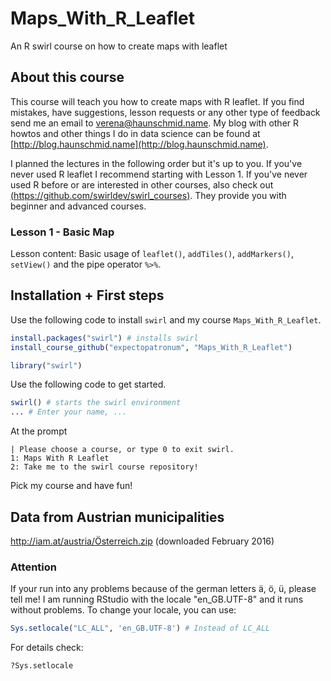 # Maps_With_R_Leaflet
An R swirl course on how to create maps with leaflet

## About this course

This course will teach you how to create maps with R leaflet. If you find mistakes, have suggestions, lesson requests or any other type of feedback send me an email to [verena@haunschmid.name](mailto:verena@haunschmid.name). My blog with other R howtos and other things I do in data science can be found at [http://blog.haunschmid.name](http://blog.haunschmid.name).

I planned the lectures in the following order but it's up to you. If you've never used R leaflet I recommend starting with Lesson 1. If you've never used R before or are interested in other courses, also check out [(https://github.com/swirldev/swirl_courses)](https://github.com/swirldev/swirl_courses). They provide you with beginner and advanced courses.

### Lesson 1 - Basic Map

Lesson content: Basic usage of `leaflet()`, `addTiles()`, `addMarkers()`, `setView()` and the pipe operator `%>%`.

## Installation + First steps

Use the following code to install `swirl` and my course `Maps_With_R_Leaflet`.
```r
install.packages("swirl") # installs swirl
install_course_github("expectopatronum", "Maps_With_R_Leaflet")

library("swirl")
```

Use the following code to get started.

```r
swirl() # starts the swirl environment
... # Enter your name, ...
```
At the prompt

```
| Please choose a course, or type 0 to exit swirl.
1: Maps With R Leaflet
2: Take me to the swirl course repository!
```

Pick my course and have fun!


## Data from Austrian municipalities

<http://iam.at/austria/Österreich.zip> (downloaded February 2016)

### Attention

If your run into any problems because of the german letters ä, ö, ü, please tell me! I am running RStudio with the locale "en_GB.UTF-8" and it runs without problems. To change your locale, you can use:

```r
Sys.setlocale("LC_ALL", 'en_GB.UTF-8') # Instead of LC_ALL 
```

For details check:

```r
?Sys.setlocale
```


